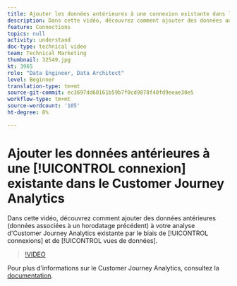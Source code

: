 ```yaml
---
title: Ajouter les données antérieures à une connexion existante dans le Customer Journey Analytics
description: Dans cette vidéo, découvrez comment ajouter des données antérieures (données associées à un horodatage précédent) à votre analyse d'Customer Journey Analytics d'Adobe existante par le biais de connexions et de vues de données.
feature: Connections
topics: null
activity: understand
doc-type: technical video
team: Technical Marketing
thumbnail: 32549.jpg
kt: 3965
role: "Data Engineer, Data Architect"
level: Beginner
translation-type: tm+mt
source-git-commit: ec3697dd60161b59b7f0cd9878f40fd9eeae30e5
workflow-type: tm+mt
source-wordcount: '105'
ht-degree: 8%

---
```



# Ajouter les données antérieures à une [!UICONTROL connexion] existante dans le Customer Journey Analytics

Dans cette vidéo, découvrez comment ajouter des données antérieures (données associées à un horodatage précédent) à votre analyse d&#39;Customer Journey Analytics existante par le biais de [!UICONTROL connexions] et de [!UICONTROL vues de données].

>[!VIDEO](https://video.tv.adobe.com/v/32549/?quality=12)

Pour plus d&#39;informations sur le Customer Journey Analytics, consultez la [documentation](https://docs.adobe.com/content/help/fr-FR/analytics-platform/using/cja-landing.html).
